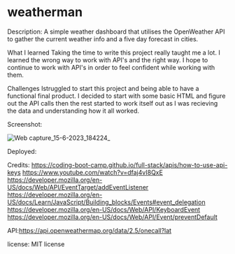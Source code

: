 # weatherman
Description:
A simple weather dashboard that utilises the OpenWeather API to gather the current weather info and a five day forecast in cities.

What I learned
Taking the time to write this project really taught me a lot. I learned the wrong way to work with API's and the right way. I hope to continue to work with API's in order to feel confident while working with them.

Challenges
Istruggled to start this project and being able to have a functional final product. I decided to start with some basic HTML and figure out the API calls then the rest started to work itself out as I was recieving the data and understanding how it all worked.



Screenshot:


![Web capture_15-6-2023_184224_](https://github.com/Maddieestes/weatherman/assets/129248476/e53a25a6-5beb-4d6e-a800-323a74beb923)



Deployed:





Credits:
https://coding-boot-camp.github.io/full-stack/apis/how-to-use-api-keys
https://www.youtube.com/watch?v=dfaj4vI8QxE
https://developer.mozilla.org/en-US/docs/Web/API/EventTarget/addEventListener
https://developer.mozilla.org/en-US/docs/Learn/JavaScript/Building_blocks/Events#event_delegation
https://developer.mozilla.org/en-US/docs/Web/API/KeyboardEvent
https://developer.mozilla.org/en-US/docs/Web/API/Event/preventDefault

API:https://api.openweathermap.org/data/2.5/onecall?lat

license: MIT license






